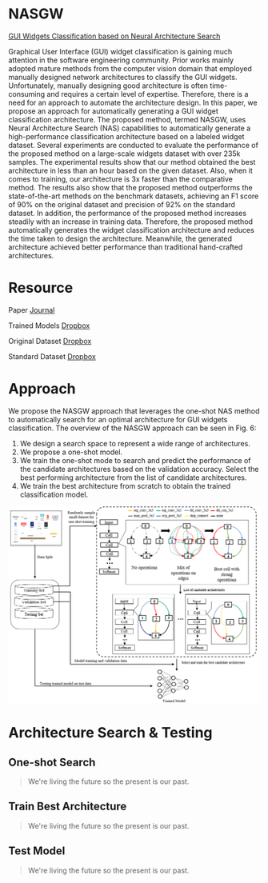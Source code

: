 # NASGW
[GUI Widgets Classification based on Neural Architecture Search](#)

Graphical User Interface (GUI) widget classification is gaining much attention in the software engineering community. Prior works mainly adopted mature methods from the computer vision domain that employed manually designed network architectures to classify the GUI widgets. Unfortunately, manually designing good architecture is often time-consuming and requires a certain level of expertise. Therefore, there is a need for an approach to automate the architecture design. In this paper, we propose an approach for automatically generating a GUI widget classification architecture. The proposed method, termed NASGW, uses Neural Architecture Search (NAS) capabilities to automatically generate a high-performance classification architecture based on a labeled widget dataset. Several experiments are conducted to evaluate the performance of the proposed method on a large-scale widgets dataset with over 235k samples.  The experimental results show that our method obtained the best architecture in less than an hour based on the given dataset. Also, when it comes to training, our architecture is 3x faster than the comparative method. The results also show that the proposed method outperforms the state-of-the-art methods on the benchmark datasets, achieving an F1 score of 90% on the original dataset and precision of 92% on the standard dataset. In addition, the performance of the proposed method increases steadily with an increase in training data. Therefore, the proposed method automatically generates the widget classification architecture and reduces the time taken to design the architecture. Meanwhile, the generated architecture achieved better performance than traditional hand-crafted architectures.

# Resource
Paper [Journal](#)

Trained Models [Dropbox](#)

Original Dataset [Dropbox](#)

Standard Dataset [Dropbox](#)

# Approach 
We propose the NASGW approach that leverages the one-shot NAS method to automatically search for an optimal architecture for GUI widgets classification. The overview of the NASGW approach can be seen in Fig. 6:
1. We design a search space to represent a wide range of architectures.
2. We propose a one-shot model. 
3. We train the one-shot mode to search and predict the performance of the candidate architectures based on the validation accuracy. Select the best performing architecture from the list of candidate architectures.
4. We train the best architecture from scratch to obtain the trained classification model. 

![Fig. 6](https://github.com/talk2kabir/NASGW/blob/main/NASGW.PNG)

# Architecture Search & Testing

## One-shot Search
> We're living the future so
> the present is our past.

## Train Best Architecture
> We're living the future so
> the present is our past.

## Test Model
> We're living the future so
> the present is our past.


